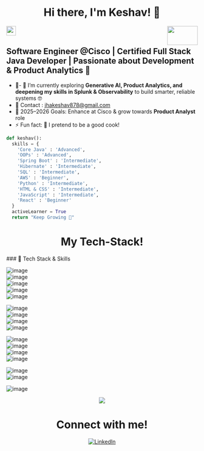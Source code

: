

<h1 align="center"> Hi there, I'm Keshav! 👋 </h1>
<img src="https://media.giphy.com/media/hvRJCLFzcasrR4ia7z/giphy.gif" width="25px">

<img align="right" src="https://upload.wikimedia.org/wikipedia/commons/6/64/Cisco_logo.svg" width="80" height="50">

##  Software Engineer @Cisco | Certified Full Stack Java Developer | Passionate about Development & Product Analytics 🚀

- 🌱- 🌱 I’m currently exploring **Generative AI, Product Analytics, and deepening my skills in Splunk & Observability** to build smarter, reliable systems 🤓  
- 👯 Contact : [jhakeshav878@gmail.com](mailto:jhakeshav878@gmail.com)  
- 🥅 2025–2026 Goals: Enhance at Cisco & grow towards **Product Analyst** role  
- ⚡ Fun fact: 🍳 I pretend to be a good cook!  

```python
def keshav():
  skills = {
    'Core Java' : 'Advanced',
    'OOPs' : 'Advanced',
    'Spring Boot' : 'Intermediate',
    'Hibernate' : 'Intermediate',
    'SQL' : 'Intermediate',
    'AWS' : 'Beginner',
    'Python' : 'Intermediate',
    'HTML & CSS' : 'Intermediate',
    'JavaScript' : 'Intermediate',
    'React' : 'Beginner'
  }
  activeLearner = True
  return "Keep Growing 🚀"
```
<h1 align="center"> My Tech-Stack! </h1>
### 🚀 Tech Stack & Skills  

![image](https://img.shields.io/badge/Java-ED8B00?style=for-the-badge&logo=openjdk&logoColor=white)  
![image](https://img.shields.io/badge/SQL-003B57?style=for-the-badge&logo=databricks&logoColor=white)  
![image](https://img.shields.io/badge/JavaScript-F7DF1E?style=for-the-badge&logo=javascript&logoColor=black)  
![image](https://img.shields.io/badge/HTML5-E34F26?style=for-the-badge&logo=html5&logoColor=white)  
![image](https://img.shields.io/badge/CSS3-1572B6?style=for-the-badge&logo=css3&logoColor=white)  

![image](https://img.shields.io/badge/Spring%20Boot-6DB33F?style=for-the-badge&logo=springboot&logoColor=white)  
![image](https://img.shields.io/badge/Hibernate-59666C?style=for-the-badge&logo=hibernate&logoColor=white)  
![image](https://img.shields.io/badge/JDBC-007396?style=for-the-badge&logo=java&logoColor=white)  
![image](https://img.shields.io/badge/React-20232A?style=for-the-badge&logo=react&logoColor=61DAFB)  

![image](https://img.shields.io/badge/OOPs-008080?style=for-the-badge&logo=object-group&logoColor=white)  
![image](https://img.shields.io/badge/DBMS-4B8BBE?style=for-the-badge&logo=database&logoColor=white)  
![image](https://img.shields.io/badge/SDLC-6A1B9A?style=for-the-badge&logo=project-diagram&logoColor=white)  
![image](https://img.shields.io/badge/Data%20Structures%20&%20Algorithms-02569B?style=for-the-badge&logo=code&logoColor=white)  

![image](https://img.shields.io/badge/Splunk-000000?style=for-the-badge&logo=splunk&logoColor=white)  
![image](https://img.shields.io/badge/Observability-FF6F00?style=for-the-badge&logo=datadog&logoColor=white)  

![image](https://img.shields.io/badge/Git-F05032?style=for-the-badge&logo=git&logoColor=white)  



<p align="center">
<img src="https://visitor-badge.laobi.icu/badge?page_id=JackJJCodes"/>       
</p>

<h1 align="center"> Connect with me! </h1>

<p align="center">
  <a href="https://www.linkedin.com/in/keshav28/" target="_blank">
    <img src="https://img.icons8.com/bubbles/50/000000/linkedin.png" alt="LinkedIn"/>
  </a>
</p>

  

<!-- <h1 align="center"> My Stats! </h1>
<div>
<a href="https://github.com/JackJJCodes">
  <img align="left" width="45%" src="https://github-readme-stats.vercel.app/api?username=JackJJCodes&show_icons=true&theme=radical">
</a>
<a href="https://github.com/JackJJCodes">
  <img align="right" width="45%" src="https://github-readme-streak-stats.herokuapp.com/?user=JackJJCodes&theme=dark)](https://git.io/streak-stats">
</a>
</div>

<br>
<br>

<div>
<a href="https://github.com/JackJJCodes">
  <img align="center" width="100%" height="350px" src="https://github-readme-stats.vercel.app/api/top-langs/?username=JackJJCodes&theme=dark&langs_count=4">
</a>
</div> -->
